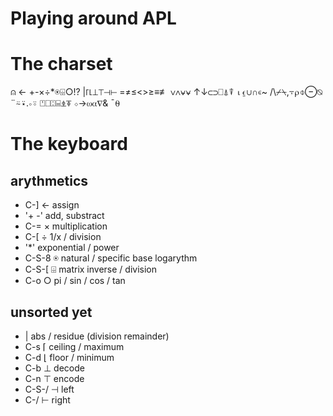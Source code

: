# Playing around APL

# The charset

⍝ ← +-×÷*⍟⌹○!? |⌈⌊⊥⊤⊣⊢ =≠≤<>≥≡≢ ∨∧⍱⍱ ↑↓⊂⊃⎕⍋⍒ ⍳⍷∪∩∊~ /\⌿⍀,⍪⍴⌽⊖⍉ ¨⍨⍣.∘⍤ ⍞⎕⍠⌸⍎⍕ ⋄→⍵⍺∇& ¯⍬

# The keyboard

## arythmetics

* C-]   ← assign
* '+ -'  add, substract
* C-=   × multiplication
* C-[   ÷  1/x / division
* '*'    exponential / power
* C-S-8 ⍟ natural / specific base logarythm
* C-S-[ ⌹ matrix inverse / division
* C-o   ○ pi / sin / cos / tan

## unsorted yet

* | abs / residue (division remainder)
* C-s ⌈ ceiling / maximum
* C-d ⌊ floor / minimum
* C-b ⊥ decode
* C-n ⊤ encode
* C-S-/ ⊣ left
* C-/ ⊢ right
